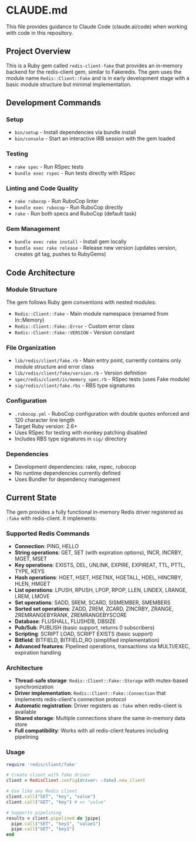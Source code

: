 # CLAUDE.md

This file provides guidance to Claude Code (claude.ai/code) when working with code in this repository.

## Project Overview

This is a Ruby gem called `redis-client-fake` that provides an in-memory backend for the redis-client gem, similar to Fakeredis. The gem uses the module name `Redis::Client::Fake` and is in early development stage with a basic module structure but minimal implementation.

## Development Commands

### Setup
- `bin/setup` - Install dependencies via bundle install
- `bin/console` - Start an interactive IRB session with the gem loaded

### Testing
- `rake spec` - Run RSpec tests
- `bundle exec rspec` - Run tests directly with RSpec

### Linting and Code Quality  
- `rake rubocop` - Run RuboCop linter
- `bundle exec rubocop` - Run RuboCop directly
- `rake` - Run both specs and RuboCop (default task)

### Gem Management
- `bundle exec rake install` - Install gem locally
- `bundle exec rake release` - Release new version (updates version, creates git tag, pushes to RubyGems)

## Code Architecture

### Module Structure
The gem follows Ruby gem conventions with nested modules:
- `Redis::Client::Fake` - Main module namespace (renamed from In::Memory)
- `Redis::Client::Fake::Error` - Custom error class
- `Redis::Client::Fake::VERSION` - Version constant

### File Organization
- `lib/redis/client/fake.rb` - Main entry point, currently contains only module structure and error class
- `lib/redis/client/fake/version.rb` - Version definition
- `spec/redis/client/in/memory_spec.rb` - RSpec tests (uses Fake module)
- `sig/redis/client/fake.rbs` - RBS type signatures

### Configuration
- `.rubocop.yml` - RuboCop configuration with double quotes enforced and 120 character line length
- Target Ruby version: 2.6+
- Uses RSpec for testing with monkey patching disabled
- Includes RBS type signatures in `sig/` directory

### Dependencies
- Development dependencies: rake, rspec, rubocop
- No runtime dependencies currently defined
- Uses Bundler for dependency management

## Current State
The gem provides a fully functional in-memory Redis driver registered as `:fake` with redis-client. It implements:

### Supported Redis Commands
- **Connection**: PING, HELLO
- **String operations**: GET, SET (with expiration options), INCR, INCRBY, MGET, MSET
- **Key operations**: EXISTS, DEL, UNLINK, EXPIRE, EXPIREAT, TTL, PTTL, TYPE, KEYS
- **Hash operations**: HGET, HSET, HSETNX, HGETALL, HDEL, HINCRBY, HLEN, HMGET
- **List operations**: LPUSH, RPUSH, LPOP, RPOP, LLEN, LINDEX, LRANGE, LREM, LMOVE
- **Set operations**: SADD, SREM, SCARD, SISMEMBER, SMEMBERS
- **Sorted set operations**: ZADD, ZREM, ZCARD, ZINCRBY, ZRANGE, ZREMRANGEBYRANK, ZREMRANGEBYSCORE
- **Database**: FLUSHALL, FLUSHDB, DBSIZE
- **Pub/Sub**: PUBLISH (basic support, returns 0 subscribers)
- **Scripting**: SCRIPT LOAD, SCRIPT EXISTS (basic support)
- **Bitfield**: BITFIELD, BITFIELD_RO (simplified implementation)
- **Advanced features**: Pipelined operations, transactions via MULTI/EXEC, expiration handling

### Architecture
- **Thread-safe storage**: `Redis::Client::Fake::Storage` with mutex-based synchronization
- **Driver implementation**: `Redis::Client::Fake::Connection` that implements redis-client's connection protocol
- **Automatic registration**: Driver registers as `:fake` when redis-client is available
- **Shared storage**: Multiple connections share the same in-memory data store
- **Full compatibility**: Works with all redis-client features including pipelining

### Usage
```ruby
require 'redis/client/fake'

# Create client with fake driver
client = RedisClient.config(driver: :fake).new_client

# Use like any Redis client
client.call("SET", "key", "value")
client.call("GET", "key") # => "value"

# Supports pipelining
results = client.pipelined do |pipe|
  pipe.call("SET", "key1", "value1")
  pipe.call("GET", "key1")
end
```